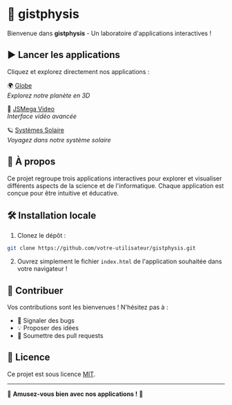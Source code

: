 # 🚀 gistphysis
Bienvenue dans **gistphysis** - Un laboratoire d'applications interactives ! 

## ▶️ Lancer les applications

Cliquez et explorez directement nos applications :

🌍 [Globe](./Globe/index.html)  
_Explorez notre planète en 3D_

🎥 [JSMega Video](./JSMegaVideo/index.html)  
_Interface vidéo avancée_

🪐 [Systèmes Solaire](./SystemesSolaire/index.html)  
_Voyagez dans notre système solaire_

## 📖 À propos

Ce projet regroupe trois applications interactives pour explorer et visualiser différents aspects de la science et de l'informatique. Chaque application est conçue pour être intuitive et éducative.

## 🛠️ Installation locale

1. Clonez le dépôt :
```bash
git clone https://github.com/votre-utilisateur/gistphysis.git
```

2. Ouvrez simplement le fichier `index.html` de l'application souhaitée dans votre navigateur !

## 🤝 Contribuer

Vos contributions sont les bienvenues ! N'hésitez pas à :
- 🐛 Signaler des bugs
- 💡 Proposer des idées
- 🔧 Soumettre des pull requests

## 📄 Licence

Ce projet est sous licence [MIT](LICENSE).

---

💫 **Amusez-vous bien avec nos applications !** 💫
